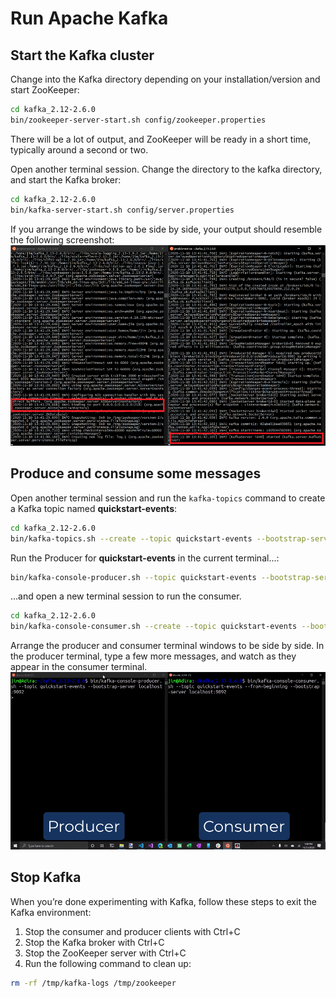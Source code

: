 # Run Apache Kafka
## Start the Kafka cluster
Change into the Kafka directory depending on your installation/version and start ZooKeeper:
```bash
cd kafka_2.12-2.6.0
bin/zookeeper-server-start.sh config/zookeeper.properties
```
There will be a lot of output, and ZooKeeper will be ready in a short time, typically around a second or two.

Open another terminal session. Change the directory to the kafka directory, and start the Kafka broker:
```bash
cd kafka_2.12-2.6.0
bin/kafka-server-start.sh config/server.properties
```

If you arrange the windows to be side by side, your output should resemble the following screenshot:
![Linux Bash with Zookeeper and Kafka](./img/start_kafka.png)

## Produce and consume some messages
Open another terminal session and run the ``kafka-topics`` command to create a Kafka topic named **quickstart-events**:
```bash
cd kafka_2.12-2.6.0
bin/kafka-topics.sh --create --topic quickstart-events --bootstrap-server localhost:9092
```
Run the Producer for **quickstart-events**  in the current terminal...:  
```bash
bin/kafka-console-producer.sh --topic quickstart-events --bootstrap-server localhost:9092
```
...and open a new terminal session to run the consumer.
```bash
cd kafka_2.12-2.6.0
bin/kafka-console-consumer.sh --create --topic quickstart-events --bootstrap-server localhost:9092
```

Arrange the producer and consumer terminal windows to be side by side. In the producer terminal, type a few more messages, and watch as they appear in the consumer terminal.
![Producer and Consumer terminal window](./img/kafka-windows-produce-consume.gif)

## Stop Kafka
When you’re done experimenting with Kafka, follow these steps to exit the Kafka environment:

1. Stop the consumer and producer clients with Ctrl+C
2. Stop the Kafka broker with Ctrl+C
3. Stop the ZooKeeper server with Ctrl+C
4. Run the following command to clean up:
```bash
rm -rf /tmp/kafka-logs /tmp/zookeeper
```
